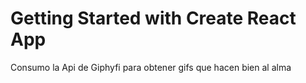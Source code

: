 # Getting Started with Create React App
Consumo la Api de Giphyfi para obtener gifs que hacen bien al alma
